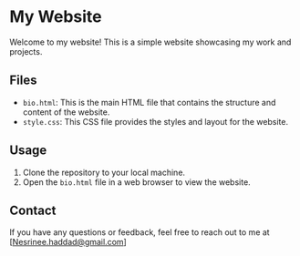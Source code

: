 # My Website

Welcome to my website! This is a simple website showcasing my work and projects.

## Files

- `bio.html`: This is the main HTML file that contains the structure and content of the website.
- `style.css`: This CSS file provides the styles and layout for the website.

## Usage

1. Clone the repository to your local machine.
2. Open the `bio.html` file in a web browser to view the website.

## Contact

If you have any questions or feedback, feel free to reach out to me at [Nesrinee.haddad@gmail.com]
